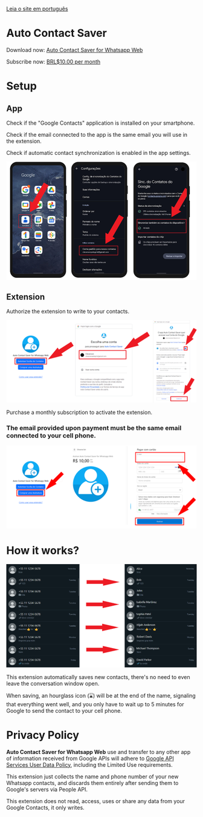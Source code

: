 [Leia o site em português](portugues.md)

<style>
footer {
  display: none !important;
}
</style>

# Auto Contact Saver
Download now: [Auto Contact Saver for Whatsapp Web](https://chromewebstore.google.com/detail/auto-contact-saver-for-wh/nloadjiefippecgegockfpioobngphnb)

Subscribe now: [BRL$10.00 per month](https://buy.stripe.com/fZe7t9cl5dYqcnu7ss)

# Setup

## App

Check if the "Google Contacts" application is installed on your smartphone.

Check if the email connected to the app is the same email you will use in the extension.

Check if automatic contact synchronization is enabled in the app settings.

<img src="assets/instructions.png" alt="drawing"/>

## Extension

Authorize the extension to write to your contacts.

<img src="assets/authorize.png" alt="drawing"/>

Purchase a monthly subscription to activate the extension.

### The email provided upon payment must be the same email connected to your cell phone.

<img src="assets/subscribe.png" alt="drawing"/>

# How it works?
<img src="assets/example.png" alt="drawing"/>

This extension automatically saves new contacts, there's no need to even leave the conversation window open.

When saving, an hourglass icon (⌛) will be at the end of the name, signaling that everything went well, and you only have to wait up to 5 minutes for Google to send the contact to your cell phone.

# Privacy Policy
**Auto Contact Saver for Whatsapp Web** use and transfer to any other app of information received from Google APIs will adhere to [Google API Services User Data Policy](https://developers.google.com/terms/api-services-user-data-policy), including the Limited Use requirements.

This extension just collects the name and phone number of your new Whatsapp contacts, and discards them entirely after sending them to Google's servers via People API.

This extension does not read, access, uses or share any data from your Google Contacts, it only writes.
